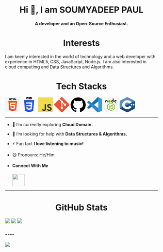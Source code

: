 <h1 align="center">Hi 👋, I am SOUMYADEEP PAUL</h1>

<h4 align="center">A developer and an Open-Source Enthusiast.</h4> 

 <h1 align="center">Interests</h1>
  I am keenly interested in the world of technology and a web developer with experience in HTML5, CSS, JavaScript, Node.js.
  I am also interested in cloud computimg and Data Structures and Algorithms.
   

<h1 align="center">Tech Stacks</h1>

<div style="display: flex, align-items:center; gap: 10px">
  <img src="images/HTML.png" width="50px" height="50px"/>
  <img src="images/CSS.jpeg" width="50px" height="50px" />
  <img src="images/JS.jpeg" width="50px" height="50px" />
  <img src="images/git.png" width="50px" height="50px" />
  <img src="images/gitHub.png" width="50px" height="50px" />
  <img src="images/vsCode.png" width="50px" height="50px" />
  <img src="images/nodeJS.png" width="50px" height="50px" />
  <img src="images/cpp.png" width="50px" height="50px" />
</div>

  <hr />

  

- 🌱 I’m currently exploring **Cloud Domain.**
- 🤝 I’m looking for help with **Data Structures & Algorithms.**
- ⚡ Fun fact **I love listening to music!**
- 😄 Pronouns: He/Him

- <h4 align="left">Connect With Me</h4>
  
    <a href="(https://www.linkedin.com/in/soumyadeep-paul-6536ba291)"><img align="center" src="https://content.linkedin.com/content/dam/me/business/en-us/amp/brand-site/v2/bg/LI-Bug.svg.original.svg" height="40" width="40" /></a>


<hr />

  
<h1 align="center">GitHub Stats</h1>  

![](https://github-readme-stats.vercel.app/api?username=Soumyadeep-4704&show_icons=true&theme=transparent)
![](https://github-readme-streak-stats.herokuapp.com/?user=Soumyadeep-4704&show_icons=true&theme=transparent)
![](https://github-readme-stats.vercel.app/api/top-langs/?username=Soumyadeep-4704&theme=transparent&hide_border=false&include_all_commits=false&count_private=false&layout=compact)





<h3>----</h3>

[![](https://visitcount.itsvg.in/api?id=Soumyadeep-4704&label=Profile%20Views&color=12&pretty=true)](https://visitcount.itsvg.in)
<!---
Soumyadeep-4704/Soumyadeep-4704 is a ✨ special ✨ repository because its `README.md` (this file) appears on your GitHub profile.
You can click the Preview link to take a look at your changes.
--->
